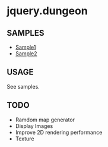 # jquery.dungeon

## SAMPLES

* [Sample1](https://yuichietsu.github.io/jquery.dungeon/sample/sample1.html)
* [Sample2](https://yuichietsu.github.io/jquery.dungeon/sample/sample2.html)

## USAGE

See samples.

## TODO

* Ramdom map generator
* Display Images
* Improve 2D rendering performance
* Texture
